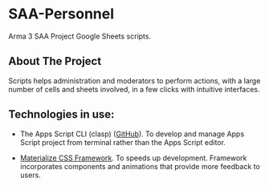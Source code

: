 # SAA-Personnel
Arma 3 SAA Project Google Sheets scripts.

## About The Project
Scripts helps administration and moderators to perform actions, with a large number of cells and sheets involved, in a few clicks with intuitive interfaces.

## Technologies in use:
- The Apps Script CLI (clasp) ([GitHub](https://github.com/google/clasp)).
To develop and manage Apps Script project from terminal rather than the Apps Script editor.

- [Materialize CSS Framework](https://materializecss.com/).
To speeds up development. Framework incorporates components and animations that provide more feedback to users.
